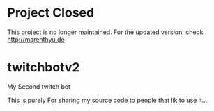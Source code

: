Project Closed
===========

This project is no longer maintained. For the updated version, check http://marenthyu.de

twitchbotv2
===========

My Second twitch bot



This is purely For sharing my source code to people that lik to use it...
